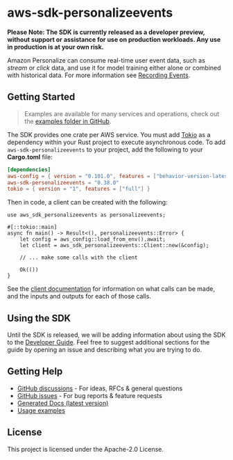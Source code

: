 # aws-sdk-personalizeevents

**Please Note: The SDK is currently released as a developer preview, without support or assistance for use
on production workloads. Any use in production is at your own risk.**

Amazon Personalize can consume real-time user event data, such as _stream_ or _click_ data, and use it for model training either alone or combined with historical data. For more information see [Recording Events](https://docs.aws.amazon.com/personalize/latest/dg/recording-events.html).

## Getting Started

> Examples are available for many services and operations, check out the
> [examples folder in GitHub](https://github.com/awslabs/aws-sdk-rust/tree/main/examples).

The SDK provides one crate per AWS service. You must add [Tokio](https://crates.io/crates/tokio)
as a dependency within your Rust project to execute asynchronous code. To add `aws-sdk-personalizeevents` to
your project, add the following to your **Cargo.toml** file:

```toml
[dependencies]
aws-config = { version = "0.101.0", features = ["behavior-version-latest"] }
aws-sdk-personalizeevents = "0.38.0"
tokio = { version = "1", features = ["full"] }
```

Then in code, a client can be created with the following:

```rust,no_run
use aws_sdk_personalizeevents as personalizeevents;

#[::tokio::main]
async fn main() -> Result<(), personalizeevents::Error> {
    let config = aws_config::load_from_env().await;
    let client = aws_sdk_personalizeevents::Client::new(&config);

    // ... make some calls with the client

    Ok(())
}
```

See the [client documentation](https://docs.rs/aws-sdk-personalizeevents/latest/aws_sdk_personalizeevents/client/struct.Client.html)
for information on what calls can be made, and the inputs and outputs for each of those calls.

## Using the SDK

Until the SDK is released, we will be adding information about using the SDK to the
[Developer Guide](https://docs.aws.amazon.com/sdk-for-rust/latest/dg/welcome.html). Feel free to suggest
additional sections for the guide by opening an issue and describing what you are trying to do.

## Getting Help

* [GitHub discussions](https://github.com/awslabs/aws-sdk-rust/discussions) - For ideas, RFCs & general questions
* [GitHub issues](https://github.com/awslabs/aws-sdk-rust/issues/new/choose) - For bug reports & feature requests
* [Generated Docs (latest version)](https://awslabs.github.io/aws-sdk-rust/)
* [Usage examples](https://github.com/awslabs/aws-sdk-rust/tree/main/examples)

## License

This project is licensed under the Apache-2.0 License.

